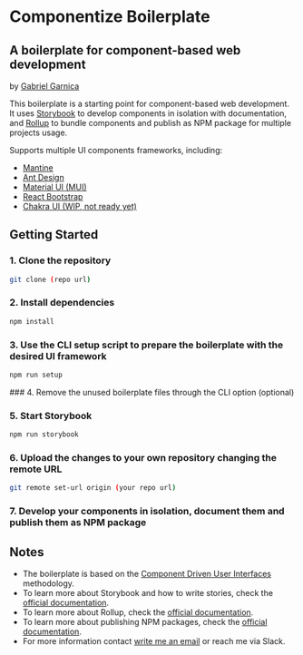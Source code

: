 # Componentize Boilerplate
## A boilerplate for component-based web development
by [Gabriel Garnica](mailto:gabriel.garnica@gorillalogic.com)

This boilerplate is a starting point for component-based web development. It uses [Storybook](https://storybook.js.org/) to develop components in isolation with documentation, and [Rollup](https://rollupjs.org/) to bundle components and publish as NPM package for multiple projects usage.

Supports multiple UI components frameworks, including:

- [Mantine](https://mantine.dev/)
- [Ant Design](https://ant.design/)
- [Material UI (MUI)](https://material-ui.com/)
- [React Bootstrap](https://react-bootstrap.github.io/)
- [Chakra UI (WIP, not ready yet)](https://chakra-ui.com/)

## Getting Started

### 1. Clone the repository

```bash
git clone (repo url)
```

### 2. Install dependencies

```bash
npm install
```

### 3. Use the CLI setup script to prepare the boilerplate with the desired UI framework

```bash
npm run setup
```

### 4. Remove the unused boilerplate files through the CLI option (optional)

### 5. Start Storybook

```bash
npm run storybook
```
### 6. Upload the changes to your own repository changing the remote URL

```bash
git remote set-url origin (your repo url)
```

### 7. Develop your components in isolation, document them and publish them as NPM package


## Notes

- The boilerplate is based on the [Component Driven User Interfaces](https://www.componentdriven.org/) methodology.
- To learn more about Storybook and how to write stories, check the [official documentation](https://storybook.js.org/docs/react/get-started/introduction).
- To learn more about Rollup, check the [official documentation](https://rollupjs.org/guide/en/).
- To learn more about publishing NPM packages, check the [official documentation](https://docs.npmjs.com/packages-and-modules/contributing-packages-to-the-registry).
- For more information contact [write me an email](mailto:gabriel.garnica@gorillalogic.com) or reach me via Slack.